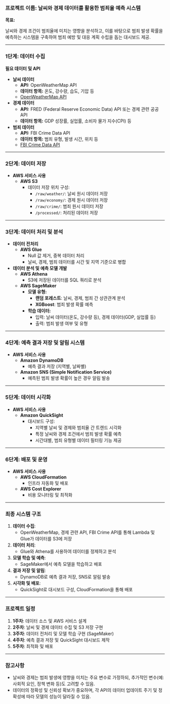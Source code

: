 

### **프로젝트 이름: 날씨와 경제 데이터를 활용한 범죄율 예측 시스템**

**목표:**

날씨와 경제 조건이 범죄율에 미치는 영향을 분석하고, 이를 바탕으로 범죄 발생 확률을 예측하는 시스템을 구축하여 범죄 예방 및 대응 계획 수립을 돕는 대시보드 제공.

---

### **1단계: 데이터 수집**

**필요 데이터 및 API**

- **날씨 데이터**
    - **API:** OpenWeatherMap API
    - **데이터 항목:** 온도, 강수량, 습도, 기압 등
    - [OpenWeatherMap API](https://openweathermap.org/api)
- **경제 데이터**
    - **API:** FRED (Federal Reserve Economic Data) API 또는 경제 관련 공공 API
    - **데이터 항목:** GDP 성장률, 실업률, 소비자 물가 지수(CPI) 등
- **범죄 데이터**
    - **API:** FBI Crime Data API
    - **데이터 항목:** 범죄 유형, 발생 시간, 위치 등
    - [FBI Crime Data API](https://api.usa.gov/crime/fbi/cde)

---

### **2단계: 데이터 저장**

- **AWS 서비스 사용**
    - **AWS S3**
        - 데이터 저장 위치 구성:
            - `/raw/weather/`: 날씨 원시 데이터 저장
            - `/raw/economy/`: 경제 원시 데이터 저장
            - `/raw/crime/`: 범죄 원시 데이터 저장
            - `/processed/`: 처리된 데이터 저장

---

### **3단계: 데이터 처리 및 분석**

- **데이터 전처리**
    - **AWS Glue**
        - Null 값 제거, 중복 데이터 처리
        - 날씨, 경제, 범죄 데이터를 시간 및 지역 기준으로 병합
- **데이터 분석 및 예측 모델 개발**
    - **AWS Athena**
        - S3에 저장된 데이터를 SQL 쿼리로 분석
    - **AWS SageMaker**
        - **모델 유형:**
            - **랜덤 포레스트**: 날씨, 경제, 범죄 간 상관관계 분석
            - **XGBoost**: 범죄 발생 확률 예측
        - **학습 데이터:**
            - 입력: 날씨 데이터(온도, 강수량 등), 경제 데이터(GDP, 실업률 등)
            - 출력: 범죄 발생 여부 및 유형

---

### **4단계: 예측 결과 저장 및 알림 시스템**

- **AWS 서비스 사용**
    - **Amazon DynamoDB**
        - 예측 결과 저장 (지역별, 날짜별)
    - **Amazon SNS (Simple Notification Service)**
        - 예측된 범죄 발생 확률이 높은 경우 알림 발송

---

### **5단계: 데이터 시각화**

- **AWS 서비스 사용**
    - **Amazon QuickSight**
        - 대시보드 구성:
            - 지역별 날씨 및 경제와 범죄율 간 트렌드 시각화
            - 특정 날씨와 경제 조건에서 범죄 발생 확률 예측
            - 시간대별, 범죄 유형별 데이터 필터링 기능 제공

---

### **6단계: 배포 및 운영**

- **AWS 서비스 사용**
    - **AWS CloudFormation**
        - 인프라 자동화 및 배포
    - **AWS Cost Explorer**
        - 비용 모니터링 및 최적화

---

### **최종 시스템 구조**

1. **데이터 수집**:
    - OpenWeatherMap, 경제 관련 API, FBI Crime API를 통해 Lambda 및 Glue가 데이터를 S3에 저장
2. **데이터 처리**:
    - Glue와 Athena를 사용하여 데이터를 정제하고 분석
3. **모델 학습 및 예측**:
    - SageMaker에서 예측 모델을 학습하고 배포
4. **결과 저장 및 알림**:
    - DynamoDB로 예측 결과 저장, SNS로 알림 발송
5. **시각화 및 배포**:
    - QuickSight로 대시보드 구성, CloudFormation을 통해 배포

---

### **프로젝트 일정**

1. **1주차**: 데이터 소스 및 AWS 서비스 설계
2. **2주차**: 날씨 및 경제 데이터 수집 및 S3 저장 구현
3. **3주차**: 데이터 전처리 및 모델 학습 구현 (SageMaker)
4. **4주차**: 예측 결과 저장 및 QuickSight 대시보드 제작
5. **5주차**: 최적화 및 배포

---

### **참고사항**

- 날씨와 경제는 범죄 발생에 영향을 미치는 주요 변수로 가정하되, 추가적인 변수(예: 사회적 요인, 정책 변화 등)도 고려할 수 있음.
- 데이터의 정확성 및 신뢰성 확보가 중요하며, 각 API의 데이터 업데이트 주기 및 정확성에 따라 모델의 성능이 달라질 수 있음.
